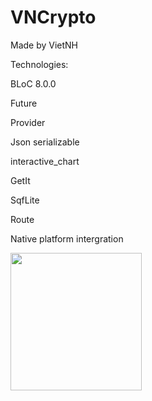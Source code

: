 # VNCrypto
Made by VietNH

Technologies:

BLoC 8.0.0

Future

Provider

Json serializable

interactive_chart

GetIt

SqfLite

Route

Native platform intergration

<p>
  <p align="left">
    <img src="![IMG_6875](https://github.com/VietKFC/CryptoMarket-BLoC/assets/53604984/c6c19eae-d767-4584-9466-31f551b09150)

"
 height="220" width="210" />
  </p>
</p>

